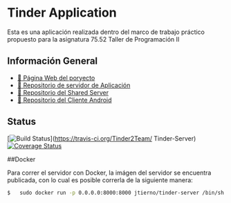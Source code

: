 # Tinder Application

Esta es una aplicación realizada dentro del marco de trabajo práctico propuesto para la asignatura 75.52 Taller de Programación II


## Información General

- [:link: Página Web del poryecto](http://tinder2team.github.io/Tinder-Server/)
- [:book: Repositorio de servidor de Aplicación](http://tinder2team.github.io/Tinder-Server/)
- [:book: Repositorio del Shared Server](https://github.com/Tinder2Team/Tinder-Shared)
- [:book: Repositorio del Cliente Android](https://github.com/Tinder2Team/Tinder-Client)

## Status

[![Build Status](https://travis-ci.org/Tinder2Team/Tinder-Server.svg?branch=master)](https://travis-ci.org/Tinder2Team/
Tinder-Server)
[![Coverage Status](https://coveralls.io/repos/github/Tinder2Team/Tinder-Server/badge.svg?branch=coverallconfig)](https://coveralls.io/github/Tinder2Team/Tinder-Server?branch=coverallconfig)

##Docker

Para correr el servidor con Docker, la imágen del servidor se encuentra publicada, con lo cual es posible correrla de la siguiente manera:

```sh
$ 	sudo docker run -p 0.0.0.0:8000:8000 jtierno/tinder-server /bin/sh -c "./server/server"
```